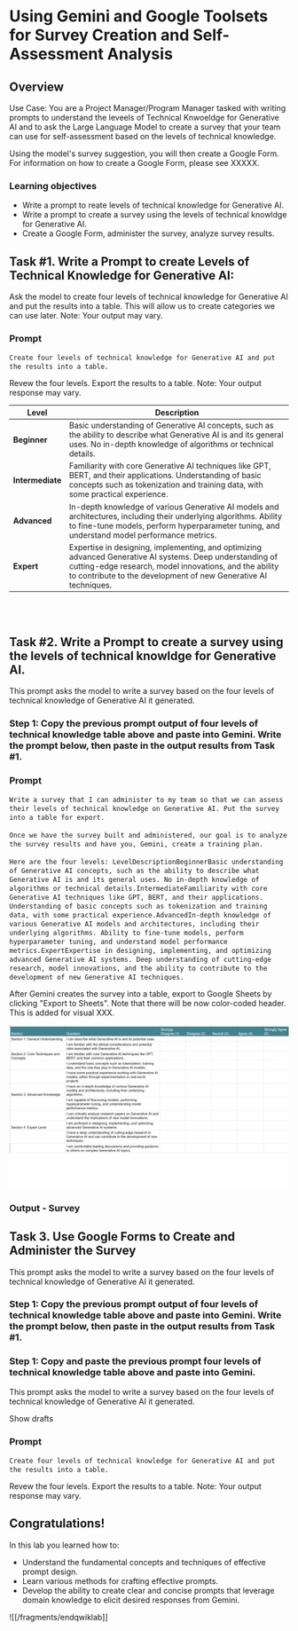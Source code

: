 # Using Gemini and Google Toolsets for Survey Creation and Self-Assessment Analysis


## Overview


Use Case: You are a Project Manager/Program Manager tasked with writing prompts to understand the leveels of Technical Knwoeldge for Generative AI and to ask the Large Language Model to create a survey that your team can use for self-assessment based on the levels of technical knowledge. 

Using the model's survey suggestion, you will then create a Google Form. For information on how to create a Google Form, please see XXXXX.

### Learning objectives

* Write a prompt to reate levels of technical knowledge for Generative AI.
* Write a prompt to create a survey using the levels of technical knowldge for Generative AI.
* Create a Google Form, administer the survey, analyze survey results.



## Task #1. Write a Prompt to create Levels of Technical Knowledge for Generative AI:

Ask the model to create four levels of technical knowledge for Generative AI and put the results into a table. This will allow us to create categories we can use later. Note: Your output may vary.

### Prompt
```
Create four levels of technical knowledge for Generative AI and put the results into a table.

```

Revew the four levels. Export the results to a table. Note: Your output response may vary.


| Level             | Description                                                                                                            |
|-------------------|------------------------------------------------------------------------------------------------------------------------|
| **Beginner**      | Basic understanding of Generative AI concepts, such as the ability to describe what Generative AI is and its general uses. No in-depth knowledge of algorithms or technical details. |
| **Intermediate**  | Familiarity with core Generative AI techniques like GPT, BERT, and their applications. Understanding of basic concepts such as tokenization and training data, with some practical experience. |
| **Advanced**      | In-depth knowledge of various Generative AI models and architectures, including their underlying algorithms. Ability to fine-tune models, perform hyperparameter tuning, and understand model performance metrics. |
| **Expert**        | Expertise in designing, implementing, and optimizing advanced Generative AI systems. Deep understanding of cutting-edge research, model innovations, and the ability to contribute to the development of new Generative AI techniques. |


<br> 
<br> 

## Task #2. Write a Prompt to create a survey using the levels of technical knowldge for Generative AI.

This prompt asks the model to write a survey based on the four levels of technical knowledge of Generative AI it generated. 

### Step 1: Copy the previous prompt output of four levels of technical knowledge table above and paste into Gemini. Write the prompt below, then paste in the output results from Task #1.


### Prompt
```
Write a survey that I can administer to my team so that we can assess their levels of technical knowledge on Generative AI. Put the survey into a table for export. 

Once we have the survey built and administered, our goal is to analyze the survey results and have you, Gemini, create a training plan. 
 
Here are the four levels: LevelDescriptionBeginnerBasic understanding of Generative AI concepts, such as the ability to describe what Generative AI is and its general uses. No in-depth knowledge of algorithms or technical details.IntermediateFamiliarity with core Generative AI techniques like GPT, BERT, and their applications. Understanding of basic concepts such as tokenization and training data, with some practical experience.AdvancedIn-depth knowledge of various Generative AI models and architectures, including their underlying algorithms. Ability to fine-tune models, perform hyperparameter tuning, and understand model performance metrics.ExpertExpertise in designing, implementing, and optimizing advanced Generative AI systems. Deep understanding of cutting-edge research, model innovations, and the ability to contribute to the development of new Generative AI techniques.

```

After Gemini creates the survey into a table, export to Google Sheets by clicking "Export to Sheets". Note that there will be now color-coded header. This is added for visual XXX.



 ![survey](img/survey_sheet.png)

### Output - Survey





## Task 3. Use Google Forms to Create and Administer the Survey

This prompt asks the model to write a survey based on the four levels of technical knowledge of Generative AI it generated. 

### Step 1: Copy the previous prompt output of four levels of technical knowledge table above and paste into Gemini. Write the prompt below, then paste in the output results from Task #1.



 ### Step 1: Copy and paste the previous prompt four levels of technical knowledge table above and paste into Gemini. 

This prompt asks the model to write a survey based on the four levels of technical knowledge of Generative AI it generated. 


Show drafts


### Prompt
```
Create four levels of technical knowledge for Generative AI and put the results into a table.

```

Revew the four levels. Export the results to a table. Note: Your output response may vary.

## Congratulations!

In this lab you learned how to:

* Understand the fundamental concepts and techniques of effective prompt design.
* Learn various methods for crafting effective prompts.
* Develop the ability to create clear and concise prompts that leverage domain knowledge to elicit desired responses from Gemini.


![[/fragments/endqwiklab]]

